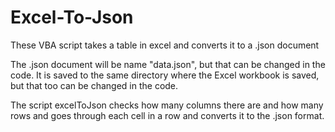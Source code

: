 # Excel-To-Json
These VBA script takes a table in excel and converts it to a .json document

The .json document will be name "data.json", but that can be changed in the code. It is saved to the same directory where the Excel workbook is saved, but that too can be changed in the code.

The script excelToJson checks how many columns there are and how many rows and goes through each cell in a row and converts it to the .json format.
